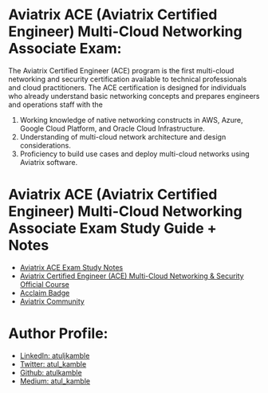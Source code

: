 # Aviatrix ACE (Aviatrix Certified Engineer) Multi-Cloud Networking Associate Exam:

The Aviatrix Certified Engineer (ACE) program is the first multi-cloud networking and security certification available to technical professionals and cloud practitioners. 
The ACE certification is designed for individuals who already understand basic networking concepts and prepares engineers and operations staff with the 
1. Working knowledge of native networking constructs in AWS, Azure, Google Cloud Platform, and Oracle Cloud Infrastructure.
2. Understanding of multi-cloud network architecture and design considerations. 
3. Proficiency to build use cases and deploy multi-cloud networks using Aviatrix software.

# Aviatrix ACE (Aviatrix Certified Engineer) Multi-Cloud Networking Associate Exam Study Guide + Notes

- [Aviatrix ACE Exam Study Notes](https://atulkamble.github.io/AviatrixACE/)
- [Aviatrix Certified Engineer (ACE) Multi-Cloud Networking & Security Official Course](https://aviatrix.teachable.com/)
- [Acclaim Badge](https://www.youracclaim.com/org/aviatrix/badge/aviatrix-certified-engineer-multi-cloud-network-associate)
- [Aviatrix Community](https://community.aviatrix.com/)

# Author Profile:
- [LinkedIn: atuljkamble](https://www.linkedin.com/in/atuljkamble) 
- [Twitter: atul_kamble](https://www.twitter.com/atul_kamble)
- [Github: atulkamble](https://www.github.com/atulkamble)
- [Medium: atul_kamble](https://medium.com/@atul_kamble)
